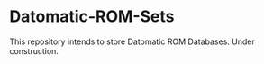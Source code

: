 # Datomatic-ROM-Sets

This repository intends to store Datomatic ROM Databases. Under construction.
